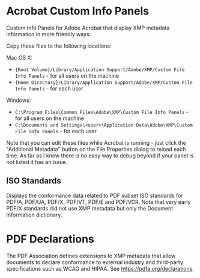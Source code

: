 # Acrobat Custom Info Panels
Custom Info Panels for Adobe Acrobat that display XMP metadata information in more friendly ways.

Copy these files to the following locations:

Mac OS X:
- `{Root Volume}/Library/Application Support/Adobe/XMP/Custom File Info Panels` - for all users on the machine
- `{Home Directory}/Library/Application Support/Adobe/XMP/Custom File Info Panels` - for each user

Windows:
- `C:\Program Files\Common Files\Adobe\XMP\Custom File Info Panels` - for all users on the machine
- `C:\Documents and Settings\<user>\Application Data\Adobe\XMP\Custom File Info Panels` - for each user

Note that you can edit these files while Acrobat is running - just click the "Additional Metadata" button on the File Properties dialog to reload each time. As far as I know there is no easy way to debug beyond if your panel is not listed it has an issue.

## ISO Standards
Displays the conformance data related to PDF subset ISO standards for PDF/A, PDF/UA, PDF/X, PDF/VT, PDF/E and PDF/VCR.
Note that very early PDF/X standards did not use XMP metadata but only the Document Information dictionary. 

# PDF Declarations
The PDF Association defines extensions to XMP metadata that allow documents to declare conformance to external industry and third-party specifications such as WCAG and HIPAA. See https://pdfa.org/declarations. 
